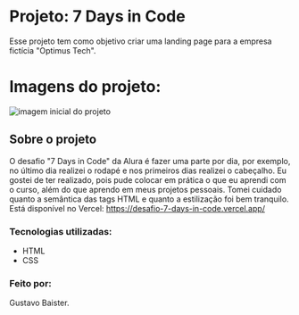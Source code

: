 # Projeto: 7 Days in Code
Esse projeto tem como objetivo criar uma landing page para a empresa fictícia "Optimus Tech".
# Imagens do projeto:
![imagem inicial do projeto](assets/Páginafinal.png)
## Sobre o projeto
 O desafio "7 Days in Code" da Alura é fazer uma parte por dia, por exemplo, no último dia realizei o rodapé e nos primeiros dias realizei o cabeçalho. Eu gostei de ter realizado, pois pude colocar em prática o que eu aprendi com o curso, além do que aprendo em meus projetos pessoais. Tomei cuidado quanto a semântica das tags HTML e quanto a estilização foi bem tranquilo.
 Está disponível no Vercel: https://desafio-7-days-in-code.vercel.app/
### Tecnologias utilizadas:
* HTML
* CSS

### Feito por:
Gustavo Baister.
